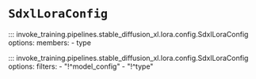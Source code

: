 # `SdxlLoraConfig`

<!-- To control the member order, we first list out the members whose order we care about, then we list the rest. -->
::: invoke_training.pipelines.stable_diffusion_xl.lora.config.SdxlLoraConfig
    options:
      members:
      - type

<!-- Note that we always hide "model_config", as it should not be set by the user. -->
::: invoke_training.pipelines.stable_diffusion_xl.lora.config.SdxlLoraConfig
    options:
      filters:
      - "!^model_config"
      - "!^type"